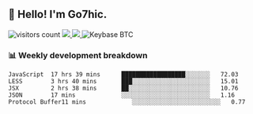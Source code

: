 ## 👋 Hello! I'm Go7hic.

 ![visitors count](https://visitors-by-url-pls-dont-use-this-in-your-repo.vercel.app/Go7hic-github-readme)
 <a href="https://twitter.com/Go7hic">
    <img src="https://img.shields.io/badge/-@Go7hic-1ca0f1?style=flat-square&labelColor=1ca0f1&logo=twitter&logoColor=white&link=https://twitter.com/Go7hic">
   <a/>
   <a href="mailto:gtfx0209@gmail.com">
    <img src="https://img.shields.io/badge/-gtfx0209@gmail.com-c14438?style=flat-square&logo=Gmail&logoColor=white&link=mailto:gtfx0209@gmail.com">
   <a/>
    ![Keybase BTC](https://img.shields.io/keybase/btc/Go7hic)
 <!--
🔭 I’m currently working
🌱 I’m currently learning
💬 Ask me about 
📫 How to reach me: 
⚡ Fun fact: 
-->
 <!--
![My Github Stats](https://github-readme-stats.vercel.app/api?username=Go7hic&show_icons=true&count_private=true)

-->

### 📊 Weekly development breakdown
<!--START_SECTION:waka-->
```text
JavaScript  17 hrs 39 mins      ██████████████████░░░░░░░   72.03 
LESS        3 hrs 40 mins       ███░░░░░░░░░░░░░░░░░░░░░░   15.01 
JSX         2 hrs 38 mins       ██░░░░░░░░░░░░░░░░░░░░░░░   10.76 
JSON        17 mins             ░░░░░░░░░░░░░░░░░░░░░░░░░   1.16 
Protocol Buffer11 mins             ░░░░░░░░░░░░░░░░░░░░░░░░░   0.77
```
<!--END_SECTION:waka-->

